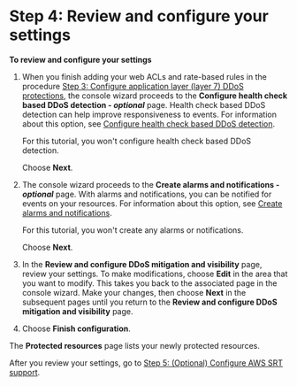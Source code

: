 # Step 4: Review and configure your settings<a name="ddos-get-started-review-and-configure"></a>

**To review and configure your settings**

1. When you finish adding your web ACLs and rate\-based rules in the procedure [Step 3: Configure application layer \(layer 7\) DDoS protections](ddos-get-started-rate-based-rules.md), the console wizard proceeds to the **Configure health check based DDoS detection \- *optional*** page\. Health check based DDoS detection can help improve responsiveness to events\. For information about this option, see [Configure health check based DDoS detection](manage-protection.md#associate-health-check)\.

   For this tutorial, you won't configure health check based DDoS detection\. 

   Choose **Next**\.

1. The console wizard proceeds to the **Create alarms and notifications \- *optional*** page\. With alarms and notifications, you can be notified for events on your resources\. For information about this option, see [ Create alarms and notifications](manage-protection.md#add-alarm-ddos)\.

   For this tutorial, you won't create any alarms or notifications\.

   Choose **Next**\.

1. In the **Review and configure DDoS mitigation and visibility** page, review your settings\. To make modifications, choose **Edit** in the area that you want to modify\. This takes you back to the associated page in the console wizard\. Make your changes, then choose **Next** in the subsequent pages until you return to the **Review and configure DDoS mitigation and visibility** page\.

1. Choose **Finish configuration**\.

The **Protected resources** page lists your newly protected resources\.

After you review your settings, go to [Step 5: \(Optional\) Configure AWS SRT support](authorize-DRT.md)\.